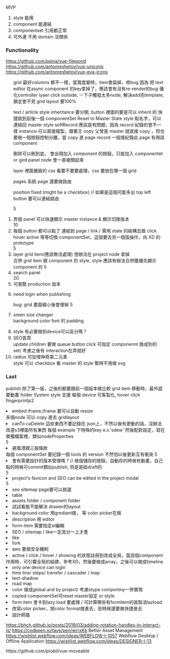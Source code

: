 MVP

1. style 能用
2. component 能連結
3. componentset 引用都正常
4. 可外連 不用 domain 沒關係

### Functionality

https://github.com/pqina/vue-filepond
https://github.com/antonreshetov/vue-unicons
https://github.com/antonreshetov/vue-eva-icons

<ol>
grid 最好columns 都不一樣，當寬度變時，item會扁掉，修bug
因為 把 text editor 在async component 的key拿掉了，應該會有沒有re-render的bug
優化controller lyaer click outside, 一下子觸發太多node, 解決add完template, 鎖定會不見
grid layout 要100%

text / article style inheritance 要分開, button 裡面的要是可以 inherit 的
快捷跳到前後一個 componentSet
Reset to Master State
style 點名字，可以連結回 master style
softRecord 應該是有問題，因為 record 紀錄的會不一樣
instance 可以直接複製，跟著王 copy 父曾是 master 就直接 copy ，但也要做一個按鈕控制分離，當 copy 進 page record 一個值紀錄此 page 有用該 component

刪除可以刪到底， 會出現加入 component 的按鈕，只能加入 componentet or gird
panel node 會一直被關起來

layer 裡面層級的 css 看要不要要處理，css 要放在哪一個 grid

pages 系統
page 還要做路由

position fixed (might be a checkbox) // 如果是這個可能多出 top left
button 要可以連結路由

5<li>弄個 panel 可以快速顯示 master instance & 顯示切換版本</li>
10<li>每個 button 都可以點了 連結到 page / link / 需用 state 的結構去做 click hover active 等等切換 componentSet，這個要去另一個版操作，向 XD 的 prototype</li>
5<li>layer grid item(應該無法處理) 想辦法在 project node 拿掉</li> 合併 grid item 跟 component 的 style, style 應該有辦法合併獲優先顯示 component 的
5<li>search panel</li>
20<li>可瀏覽 production 版本</li>

<li>need login when publishing </li>

bug: grid 畫面縮小後會壞掉
5<li>sreen size changer</li>
background color
font 的 padding

<li>style 有必要做到device可以區分嗎？</li>
<li>SEO首頁</li>
update children 要做 queue
button click 可指定 componennt 換成別的 set/ 考慮之後有 interaction在弄就好
<li>radius 可加增神奇第二元素</li>
style 可以 checkbox 看 master 的 style 暫時不用做
svg
</ol>

### Last

publish 除了第一版，之後的都要跟前一個版本做比較
grid item 移動時，最外誆 要動畫
folder System
style 支援 每個 device 可客製化, hover click
fingerprintjs2

<li>embed iframe,iframe 要可以自動 resize</li>
多個node 可以 copy 進去 gridlayout
<li>canTo caDelete 這些東西不要記錄在 json上，不然以後有更動的話，沒辦法改道s3裡面所有東西 每個 example 下特殊的key e.x.'sdew' 然後配對設定，寫在單獨檔案裡，類似nodeProperties</li>
5<li>避風港跟三振條款</li>
每個 componentSet 要記錄一個 tools 的 version 不然怕以後更新互有衝突
5<li>會有需要設計的版本管理嗎 ? // 做個儲存的按鈕，自動存的時候有動畫，自己點的時候可commit類似publish, 但是是給draft的</li>
5<li>project's favicon and SEO can be edited in the project modal</li>
5<li>seo sitemap page要可以挑選</li>
<li>table</li>
<li>assets folder / component folder</li>
<li>試試看能不能解決 drawer的layout</li>
<li>background color 用grediant做， 等 color picker在做</li>
<li>description 用 editor</li>
<li>form-item 需要指定el編輯</li>
<li>SEO / sitemap / like一定高分一上才產</li>
<li>like</li>
<li>fork</li>
<li>aws 要做安全機制</li>
<li>active / click / hover / showing 的狀態註冊到改成全局，當該個component作用時，可引響全局的組建，參考XD，然後要做成array，之後可以做成timeline</li>
<li>only one device can login</li>
<li>time line/ steps/ transfer / cascader / map </li>
<li>text-shadow</li>
<li>road map</li>
<li>color 做成global and by project/ 考慮stype compontny一併實現</li>
<li>copied componentSet可reset master設定 or style</li>
<li>form item 會卡到lazy load 要處理 / 可計算哪些有formitem的就取消lazload</li>
<li>改寫color picker，把color format做進去，到時候還要做快捷進去</li>
<li>設計師牆</li>

https://bhch.github.io/posts/2019/03/adding-rotation-handles-in-interact-js/
https://codepen.io/taye/pen/wrrxKb
Better Asset Management https://wishlist.webflow.com/ideas/WEBFLOW-I-1057
Webflow Desktop / Offline Application https://wishlist.webflow.com/ideas/DESIGNER-I-13

</ol>
https://github.com/probil/vue-moveable
